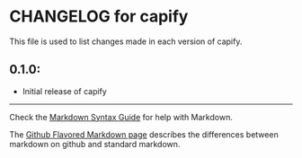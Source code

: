 # CHANGELOG for capify

This file is used to list changes made in each version of capify.

## 0.1.0:

* Initial release of capify

- - -
Check the [Markdown Syntax Guide](http://daringfireball.net/projects/markdown/syntax) for help with Markdown.

The [Github Flavored Markdown page](http://github.github.com/github-flavored-markdown/) describes the differences between markdown on github and standard markdown.
